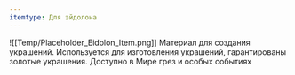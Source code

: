 ```yaml
---
itemtype: Для эйдолона
---
```

![[Temp/Placeholder_Eidolon_Item.png]]
Материал для создания украшений. Используется для изготовления украшений, гарантированы золотые украшения. Доступно в Мире грез и особых событиях
